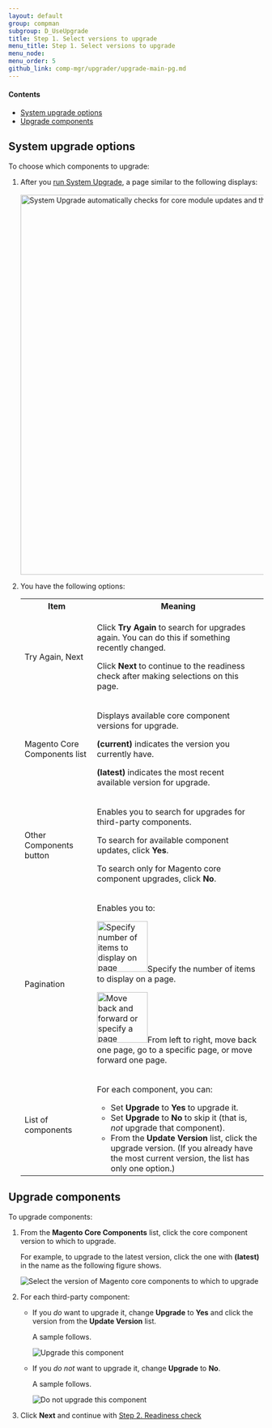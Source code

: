 ```yaml
---
layout: default 
group: compman
subgroup: D_UseUpgrade
title: Step 1. Select versions to upgrade
menu_title: Step 1. Select versions to upgrade
menu_node: 
menu_order: 5
github_link: comp-mgr/upgrader/upgrade-main-pg.md
---
```



<h4>Contents</h4>   

*	<a href="#upgr-access">System upgrade options</a>
*	<a href="#upgr-comps">Upgrade components</a>

<h2 id="upgrade-access">System upgrade options</h2>
To choose which components to upgrade:

1.	After you <a href="{{ site.gdeurl }}comp-mgr/upgrader/upgrade-start.html">run System Upgrade</a>, a page similar to the following displays:<br><br>
	<img src="{{ site.baseurl }}common/images/upgr_step1-mock.png" width="750px" alt="System Upgrade automatically checks for core module updates and third-party modules if you wish">
2.	You have the following options:
	<table>
	<tbody>
	<tr>
		<th>Item</th>
		<th>Meaning</th>
	</tr>
	<tr>
		<td><p>Try Again, Next</p></td>
		<td><p>Click <strong>Try Again</strong> to search for upgrades again. You can do this if something recently changed.</p>
			<p>Click <strong>Next</strong> to continue to the readiness check after making selections on this page.</p></td>
	</tr>
	<tr>
		<td><p>Magento Core Components list</p></td>
		<td><p>Displays available core component versions for upgrade.</p>
			<p><strong>(current)</strong> indicates the version you currently have.</p>
			<p><strong>(latest)</strong> indicates the most recent available version for upgrade.</p></td>
	</tr>
	<tr>
		<td><p>Other Components button</p></td>
		<td><p>Enables you to search for upgrades for third-party components.</p>
			<p>To search for available component updates, click <strong>Yes</strong>.</p>
			<p>To search only for Magento core component upgrades, click <strong>No</strong>.</td>
	</tr>
	<tr>
		<td><p>Pagination</p></td>
		<td><p>Enables you to:</p>
			<p><img src="{{ site.baseurl }}common/images/cman_page_number.png" width="100px" alt="Specify number of items to display on page">Specify the number of items to display on a page.</p>
			<p><img src="{{ site.baseurl }}common/images/cman_page_move.png" width="100px" alt="Move back and forward or specify a page number">From left to right, move back one page, go to a specific page, or move forward one page.</p></td>
	</tr>
	<tr>
		<td><p>List of components</p></td>
		<td><p>For each component, you can:</p>
			<ul><li>Set <strong>Upgrade</strong> to <strong>Yes</strong> to upgrade it.</li>
				<li>Set <strong>Upgrade</strong> to <strong>No</strong> to skip it (that is, <em>not</em> upgrade that component).</li>
				<li>From the <strong>Update Version</strong> list, click the upgrade version. (If you already have the most current version, the list has only one option.)</li></ul>
				</td>
	</tr>
	
	</tbody>
	</table>

<h2 id="upgr-comps">Upgrade components</h2>
To upgrade components:

1.	From the **Magento Core Components** list, click the core component version to which to upgrade.

	For example, to upgrade to the latest version, click the one with **(latest)** in the name as the following figure shows.

	<img src="{{ site.baseurl }}common/images/upgr_step1_core-ver.png" alt="Select the version of Magento core components to which to upgrade">

2.	For each third-party component:

	*	If you *do* want to upgrade it, change **Upgrade** to **Yes** and click the version from the **Update Version** list.

		A sample follows.

		<img src="{{ site.baseurl }}common/images/upgr_comp_yes.png" alt="Upgrade this component">

	*	If you *do not* want to upgrade it, change **Upgrade** to **No**.

		A sample follows.

		<img src="{{ site.baseurl }}common/images/upgr_comp_no.png" alt="Do not upgrade this component">

3.	Click **Next** and continue with <a href="{{ site.gdeurl }}comp-mgr/upgrader/upgrade-readiness.html">Step 2. Readiness check</a>